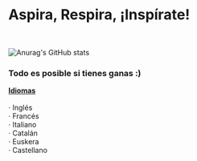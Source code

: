 <h1>Aspira, Respira, ¡Inspírate!</h1>
<br>

![Anurag's GitHub stats](https://github-readme-stats.vercel.app/api?username=kay-nicte&show_icons=true&theme=gruvbox)
<br>
<h3>Todo es posible si tienes ganas :)</h3>

<b><u>Idiomas</u></b>
<br><br>
· Inglés
<br>
· Francés
<br>
· Italiano
<br>
· Catalán
<br>
· Euskera
<br>
· Castellano
